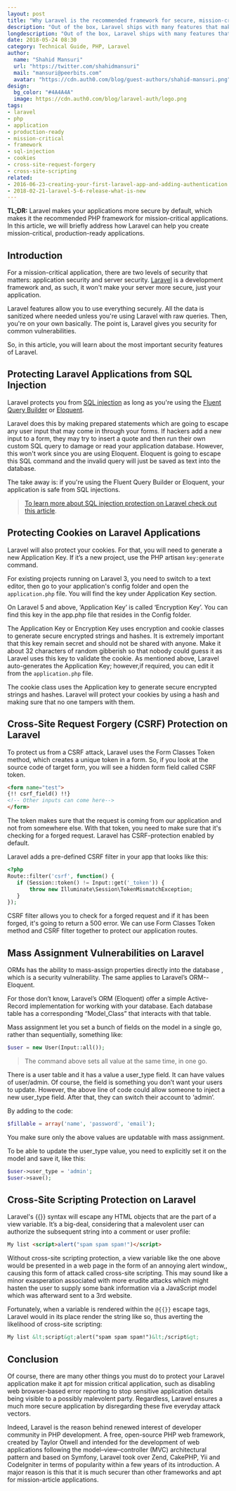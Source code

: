 ```yaml
---
layout: post
title: "Why Laravel is the recommended framework for secure, mission-critical applications?"
description: "Out of the box, Laravel ships with many features that make your applications ready for prime time. In this article, you will learn about these features."
longdescription: "Out of the box, Laravel ships with many features that make your applications ready for prime time. In this article, you will learn about what these features are and how they can help you produce high-quality, production-ready applications."
date: 2018-05-24 08:30
category: Technical Guide, PHP, Laravel
author:
  name: "Shahid Mansuri"
  url: "https://twitter.com/shahidmansuri"
  mail: "mansuri@peerbits.com"
  avatar: "https://cdn.auth0.com/blog/guest-authors/shahid-mansuri.png"
design:
  bg_color: "#4A4A4A"
  image: https://cdn.auth0.com/blog/laravel-auth/logo.png
tags:
- laravel
- php
- application
- production-ready
- mission-critical
- framework
- sql-injection
- cookies
- cross-site-request-forgery
- cross-site-scripting
related:
- 2016-06-23-creating-your-first-laravel-app-and-adding-authentication
- 2018-02-21-laravel-5-6-release-what-is-new
---
```


**TL;DR:** Laravel makes your applications more secure by default, which makes it the recommended PHP framework for mission-critical applications. In this article, we will briefly address how Laravel can help you create mission-critical, production-ready applications.

## Introduction

For a mission-critical application, there are two levels of security that matters: application security and server security. [Laravel](https://laravel.com/) is a development framework and, as such, it won't make your server more secure, just your application.

Laravel features allow you to use everything securely. All the data is sanitized where needed unless you're using Laravel with raw queries. Then, you're on your own basically. The point is, Laravel gives you security for common vulnerabilities.

So, in this article, you will learn about the most important security features of Laravel.

## Protecting Laravel Applications from SQL Injection

Laravel protects you from [SQL injection](https://www.w3schools.com/sql/sql_injection.asp) as long as you're using the [Fluent Query Builder](https://laravel.com/docs/5.6/queries) or [Eloquent](https://laravel.com/docs/5.6/eloquent).

Laravel does this by making prepared statements which are going to escape any user input that may come in through your forms. If hackers add a new input to a form, they may try to insert a quote and then run their own custom SQL query to damage or read your application database. However, this won't work since you are using Eloquent. Eloquent is going to escape this SQL command and the invalid query will just be saved as text into the database.

The take away is: if you're using the Fluent Query Builder or Eloquent, your application is safe from SQL injections.

> [To learn more about SQL injection protection on Laravel check out this article](https://www.easylaravelbook.com/blog/how-laravel-5-prevents-sql-injection-cross-site-request-forgery-and-cross-site-scripting/).

## Protecting Cookies on Laravel Applications

Laravel will also protect your cookies. For that, you will need to generate a new Application Key. If it’s a new project, use the PHP artisan `key:generate` command. 

For existing projects running on Laravel 3, you need to switch to a text editor, then go to your application's config folder and open the `application.php` file. You will find the key under Application Key section.

On Laravel 5 and above, ‘Application Key’ is called ‘Encryption Key’. You can find this key in the app.php file that resides in the Config folder.

The Application Key or Encryption Key uses encryption and cookie classes to generate secure encrypted strings and hashes. It is extremely important that this key remain secret and should not be shared with anyone. Make it about 32 characters of random gibberish so that nobody could guess it as Laravel uses this key to validate the cookie. As mentioned above, Laravel auto-generates the Application Key; however,if required, you can edit it from the `application.php` file.

The cookie class uses the Application key to generate secure encrypted strings and hashes. Laravel will protect your cookies by using a hash and making sure that no one tampers with them.

## Cross-Site Request Forgery (CSRF) Protection on Laravel

To protect us from a CSRF attack, Laravel uses the Form Classes Token method, which creates a unique token in a form. So, if you look at the source code of target form, you will see a hidden form field called CSRF token.

```html
<form name="test">
{!! csrf_field() !!}
<!-- Other inputs can come here-->
</form>
```

The token makes sure that the request is coming from our application and not from somewhere else. With that token, you need to make sure that it's checking for a forged request. Laravel has CSRF-protection enabled by default. 

Laravel adds a pre-defined CSRF filter in your app that looks like this:

```php
<?php
Route::filter('csrf', function() {
   if (Session::token() != Input::get('_token')) {
       throw new Illuminate\Session\TokenMismatchException;
   }
});
```

CSRF filter allows you to check for a forged request and if it has been forged, it's going to return a 500 error. We can use Form Classes Token method and CSRF filter together to protect our application routes.

## Mass Assignment Vulnerabilities on Laravel

ORMs has the ability to mass-assign properties directly into the database , which is a security vulnerability. The same applies to Laravel’s ORM--Eloquent. 

For those don’t know, Laravel’s  ORM (Eloquent) offer a simple Active-Record implementation for working with your database. Each database table has a corresponding “Model_Class” that interacts with that table. 

Mass assignment let you set a bunch of fields on the model in a single go, rather than sequentially, something like:

```php
$user = new User(Input::all());
```

> The command above sets all value at the same time, in one go.

There is a user table and it has a value a user_type field. It can have values of user/admin.
Of course, the field is something you don’t want your users to update. However, the above line of code could allow someone to inject a new user_type field. After that, they can switch their account to ‘admin’.

By adding to the code:

```php
$fillable = array('name', 'password', 'email');
```

You make sure only the above values are updatable with mass assignment.

To be able to update the user_type value, you need to explicitly set it on the model and save it, like this:

```php
$user->user_type = 'admin';
$user->save();
```

## Cross-Site Scripting Protection on Laravel

Laravel's {{}} syntax will escape any HTML objects that are the part of a view variable. It’s a big-deal, considering that a malevolent user can authorize the subsequent string into a comment or user profile:

```html
My list <script>alert("spam spam spam!")</script>
```

Without cross-site scripting protection, a view variable like the one above would be presented in a web page in the form of an annoying alert window,, causing this form of attack called cross-site scripting. This may sound like a minor exasperation associated with more erudite attacks which might hasten the user to supply some bank information via a JavaScript model which was afterward sent to a 3rd website.

Fortunately, when a variable is rendered within the `@{{}}` escape tags, Laravel would in its place render the string like so, thus averting the likelihood of cross-site scripting:

```html
My list &lt;script&gt;alert("spam spam spam!")&lt;/script&gt;
```

## Conclusion

Of course, there are many other things you must do to protect your Laravel application make it apt for mission critical application, such as disabling web browser-based error reporting to stop sensitive application details being visible to a possibly malevolent party. Regardless, Laravel ensures a much more secure application by disregarding these five everyday attack vectors.

Indeed, Laravel is the reason behind renewed interest of developer community in PHP development. A free, open-source PHP web framework, created by Taylor Otwell and intended for the development of web applications following the model–view–controller (MVC) architectural pattern and based on Symfony, Laravel took over Zend, CakePHP, Yii and CodeIgniter in terms of popularity within a few years of its introduction. A major reason is this that it is much securer than other frameworks and apt for mission-article applications.
